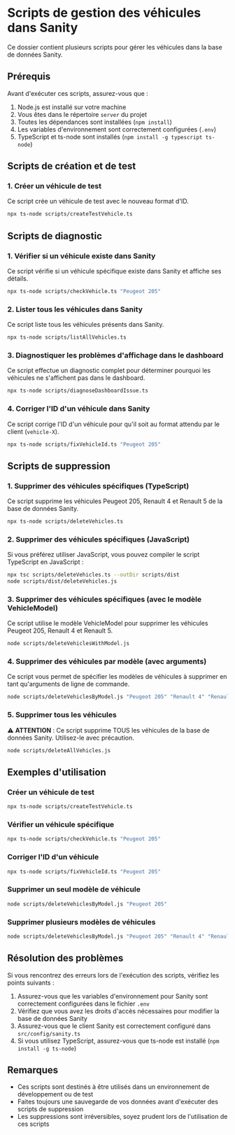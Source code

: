 # Scripts de gestion des véhicules dans Sanity

Ce dossier contient plusieurs scripts pour gérer les véhicules dans la base de données Sanity.

## Prérequis

Avant d'exécuter ces scripts, assurez-vous que :

1. Node.js est installé sur votre machine
2. Vous êtes dans le répertoire `server` du projet
3. Toutes les dépendances sont installées (`npm install`)
4. Les variables d'environnement sont correctement configurées (`.env`)
5. TypeScript et ts-node sont installés (`npm install -g typescript ts-node`)

## Scripts de création et de test

### 1. Créer un véhicule de test

Ce script crée un véhicule de test avec le nouveau format d'ID.

```bash
npx ts-node scripts/createTestVehicle.ts
```

## Scripts de diagnostic

### 1. Vérifier si un véhicule existe dans Sanity

Ce script vérifie si un véhicule spécifique existe dans Sanity et affiche ses détails.

```bash
npx ts-node scripts/checkVehicle.ts "Peugeot 205"
```

### 2. Lister tous les véhicules dans Sanity

Ce script liste tous les véhicules présents dans Sanity.

```bash
npx ts-node scripts/listAllVehicles.ts
```

### 3. Diagnostiquer les problèmes d'affichage dans le dashboard

Ce script effectue un diagnostic complet pour déterminer pourquoi les véhicules ne s'affichent pas dans le dashboard.

```bash
npx ts-node scripts/diagnoseDashboardIssue.ts
```

### 4. Corriger l'ID d'un véhicule dans Sanity

Ce script corrige l'ID d'un véhicule pour qu'il soit au format attendu par le client (`vehicle-X`).

```bash
npx ts-node scripts/fixVehicleId.ts "Peugeot 205"
```

## Scripts de suppression

### 1. Supprimer des véhicules spécifiques (TypeScript)

Ce script supprime les véhicules Peugeot 205, Renault 4 et Renault 5 de la base de données Sanity.

```bash
npx ts-node scripts/deleteVehicles.ts
```

### 2. Supprimer des véhicules spécifiques (JavaScript)

Si vous préférez utiliser JavaScript, vous pouvez compiler le script TypeScript en JavaScript :

```bash
npx tsc scripts/deleteVehicles.ts --outDir scripts/dist
node scripts/dist/deleteVehicles.js
```

### 3. Supprimer des véhicules spécifiques (avec le modèle VehicleModel)

Ce script utilise le modèle VehicleModel pour supprimer les véhicules Peugeot 205, Renault 4 et Renault 5.

```bash
node scripts/deleteVehiclesWithModel.js
```

### 4. Supprimer des véhicules par modèle (avec arguments)

Ce script vous permet de spécifier les modèles de véhicules à supprimer en tant qu'arguments de ligne de commande.

```bash
node scripts/deleteVehiclesByModel.js "Peugeot 205" "Renault 4" "Renault 5"
```

### 5. Supprimer tous les véhicules

⚠️ **ATTENTION** : Ce script supprime TOUS les véhicules de la base de données Sanity. Utilisez-le avec précaution.

```bash
node scripts/deleteAllVehicles.js
```

## Exemples d'utilisation

### Créer un véhicule de test

```bash
npx ts-node scripts/createTestVehicle.ts
```

### Vérifier un véhicule spécifique

```bash
npx ts-node scripts/checkVehicle.ts "Peugeot 205"
```

### Corriger l'ID d'un véhicule

```bash
npx ts-node scripts/fixVehicleId.ts "Peugeot 205"
```

### Supprimer un seul modèle de véhicule

```bash
node scripts/deleteVehiclesByModel.js "Peugeot 205"
```

### Supprimer plusieurs modèles de véhicules

```bash
node scripts/deleteVehiclesByModel.js "Peugeot 205" "Renault 4" "Renault 5"
```

## Résolution des problèmes

Si vous rencontrez des erreurs lors de l'exécution des scripts, vérifiez les points suivants :

1. Assurez-vous que les variables d'environnement pour Sanity sont correctement configurées dans le fichier `.env`
2. Vérifiez que vous avez les droits d'accès nécessaires pour modifier la base de données Sanity
3. Assurez-vous que le client Sanity est correctement configuré dans `src/config/sanity.ts`
4. Si vous utilisez TypeScript, assurez-vous que ts-node est installé (`npm install -g ts-node`)

## Remarques

- Ces scripts sont destinés à être utilisés dans un environnement de développement ou de test
- Faites toujours une sauvegarde de vos données avant d'exécuter des scripts de suppression
- Les suppressions sont irréversibles, soyez prudent lors de l'utilisation de ces scripts 